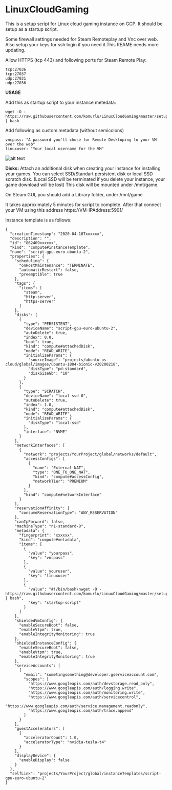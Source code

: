 # LinuxCloudGaming

This is a setup script for Linux cloud gaming instance on GCP. It should be setup as a startup script.

Some firewall settings needed for Steam Remoteplay and Vnc over web. Also setup your keys for ssh login if you need it.This REAME needs more updating.

Allow HTTPS (tcp 443) and following ports for Steam Remote Play:
```
tcp:27036
tcp:27037
udp:27031
udp:27036
```

<b>USAGE</b>

Add this as startup script to your instance metedata:

```
wget -O - https://raw.githubusercontent.com/komurlu/LinuxCloudGaming/master/setupInstance.sh | bash
```
Add following as custom metadata (without semicolons)
```
vncpass: "A password you'll chose for Remote Desktoping to your VM over the web"
linuxuser: "Your local username for the VM"
```
![alt text](https://raw.githubusercontent.com/komurlu/LinuxCloudGaming/master/images/metadata.JPG)

<b>Disks:</b> Attach an additional disk when creating your instance for installing your games. You can select SSD/Standart persistent disk or local SSD scratch disk. (Local SSD will be terminated if you delete your instance, your game download will be lost) This disk will be mounted under /mnt/game.

On Steam GUI, you should add a Library folder, under /mnt/game

It takes approximately 5 minutes for script to complete. After that connect your VM using this address https://VM-IPAddress:5901/

Instance template is as follows:
```
{
  "creationTimestamp": "2020-04-10Txxxxxx",
  "description": "",
  "id": "862409xxxxxx",
  "kind": "compute#instanceTemplate",
  "name": "script-gpu-euro-ubuntu-2",
  "properties": {
    "scheduling": {
      "onHostMaintenance": "TERMINATE",
      "automaticRestart": false,
      "preemptible": true
    },
    "tags": {
      "items": [
        "steam",
        "http-server",
        "https-server"
      ]
    },
    "disks": [
      {
        "type": "PERSISTENT",
        "deviceName": "script-gpu-euro-ubuntu-2",
        "autoDelete": true,
        "index": 0.0,
        "boot": true,
        "kind": "compute#attachedDisk",
        "mode": "READ_WRITE",
        "initializeParams": {
          "sourceImage": "projects/ubuntu-os-cloud/global/images/ubuntu-1804-bionic-v20200218",
          "diskType": "pd-standard",
          "diskSizeGb": "10"
        }
      },
      {
        "type": "SCRATCH",
        "deviceName": "local-ssd-0",
        "autoDelete": true,
        "index": 1.0,
        "kind": "compute#attachedDisk",
        "mode": "READ_WRITE",
        "initializeParams": {
          "diskType": "local-ssd"
        },
        "interface": "NVME"
      }
    ],
    "networkInterfaces": [
      {
        "network": "projects/YourProject/global/networks/default",
        "accessConfigs": [
          {
            "name": "External NAT",
            "type": "ONE_TO_ONE_NAT",
            "kind": "compute#accessConfig",
            "networkTier": "PREMIUM"
          }
        ],
        "kind": "compute#networkInterface"
      }
    ],
    "reservationAffinity": {
      "consumeReservationType": "ANY_RESERVATION"
    },
    "canIpForward": false,
    "machineType": "n1-standard-8",
    "metadata": {
      "fingerprint": "xxxxxx",
      "kind": "compute#metadata",
      "items": [
        {
          "value": "yourpass",
          "key": "vncpass"
        },
        {
          "value": youruser",
          "key": "linuxuser"
        },
        {
          "value": "#!/bin/bash\nwget -O - https://raw.githubusercontent.com/komurlu/LinuxCloudGaming/master/setupInstance.sh | bash",
          "key": "startup-script"
        }
      ]
    },
    "shieldedVmConfig": {
      "enableSecureBoot": false,
      "enableVtpm": true,
      "enableIntegrityMonitoring": true
    },
    "shieldedInstanceConfig": {
      "enableSecureBoot": false,
      "enableVtpm": true,
      "enableIntegrityMonitoring": true
    },
    "serviceAccounts": [
      {
        "email": "sometingsomething@developer.gserviceaccount.com",
        "scopes": [
          "https://www.googleapis.com/auth/devstorage.read_only",
          "https://www.googleapis.com/auth/logging.write",
          "https://www.googleapis.com/auth/monitoring.write",
          "https://www.googleapis.com/auth/servicecontrol",
          "https://www.googleapis.com/auth/service.management.readonly",
          "https://www.googleapis.com/auth/trace.append"
        ]
      }
    ],
    "guestAccelerators": [
      {
        "acceleratorCount": 1.0,
        "acceleratorType": "nvidia-tesla-t4"
      }
    ],
    "displayDevice": {
      "enableDisplay": false
    }
  },
  "selfLink": "projects/YourProject/global/instanceTemplates/script-gpu-euro-ubuntu-2"
}
```
